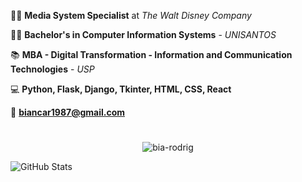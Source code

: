 :woman_technologist: **Media System Specialist** at *The Walt Disney Company*

:woman_student: **Bachelor's in Computer Information Systems** - *UNISANTOS*

:books: **MBA - Digital Transformation - Information and Communication Technologies** - *USP*

:computer: **Python, Flask, Django, Tkinter, HTML, CSS, React**

:e-mail: **biancar1987@gmail.com**

# 

<p align="center">

<img align="center" src="https://github-readme-stats.vercel.app/api/top-langs/?username=bia-rodrig&layout=compact&hide=html&theme=tokyonight" alt="bia-rodrig"/>

<p align="center">

![GitHub Stats](https://github-readme-stats.vercel.app/api?username=bia-rodrig&theme=tokyonight&show_icons=true)